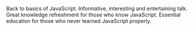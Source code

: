 Back to basics of JavaScript. Informative, interesting and entertaining talk. Great knowledge refreshment for those who know JavaScript. Essential education for those who never learned JavaScript properly.
